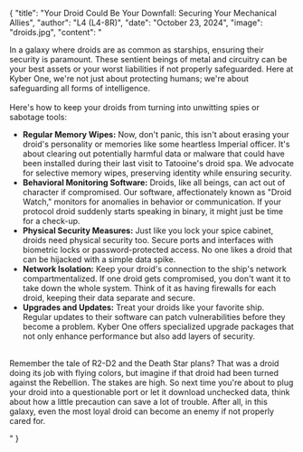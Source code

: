 {
    "title": "Your Droid Could Be Your Downfall: Securing Your Mechanical Allies",
    "author": "L4 (L4-8R)",
    "date": "October 23, 2024",
    "image": "droids.jpg",
    "content": "<p>In a galaxy where droids are as common as starships, ensuring their security is paramount. These sentient beings of metal and circuitry can be your best assets or your worst liabilities if not properly safeguarded. Here at Kyber One, we're not just about protecting humans; we're about safeguarding all forms of intelligence.<br><br>Here's how to keep your droids from turning into unwitting spies or sabotage tools:<ul><li><strong>Regular Memory Wipes:</strong> Now, don't panic, this isn't about erasing your droid's personality or memories like some heartless Imperial officer. It's about clearing out potentially harmful data or malware that could have been installed during their last visit to Tatooine's droid spa. We advocate for selective memory wipes, preserving identity while ensuring security.</li><li><strong>Behavioral Monitoring Software:</strong> Droids, like all beings, can act out of character if compromised. Our software, affectionately known as \"Droid Watch,\" monitors for anomalies in behavior or communication. If your protocol droid suddenly starts speaking in binary, it might just be time for a check-up.</li><li><strong>Physical Security Measures:</strong> Just like you lock your spice cabinet, droids need physical security too. Secure ports and interfaces with biometric locks or password-protected access. No one likes a droid that can be hijacked with a simple data spike.</li><li><strong>Network Isolation:</strong> Keep your droid's connection to the ship's network compartmentalized. If one droid gets compromised, you don't want it to take down the whole system. Think of it as having firewalls for each droid, keeping their data separate and secure.</li><li><strong>Upgrades and Updates:</strong> Treat your droids like your favorite ship. Regular updates to their software can patch vulnerabilities before they become a problem. Kyber One offers specialized upgrade packages that not only enhance performance but also add layers of security.</li></ul><br>Remember the tale of R2-D2 and the Death Star plans? That was a droid doing its job with flying colors, but imagine if that droid had been turned against the Rebellion. The stakes are high. So next time you're about to plug your droid into a questionable port or let it download unchecked data, think about how a little precaution can save a lot of trouble. After all, in this galaxy, even the most loyal droid can become an enemy if not properly cared for.</p>"
  }